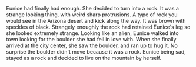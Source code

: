 Eunice had finally had enough. 
She decided to turn into a rock. 
It was a strange looking thing, with weird sharp protrusions. 
A type of rock you would see in the Arizona desert and kick along the way. 
It was brown with speckles of black. 
Strangely enoughly the rock had retained Eunice's leg so she looked extremely strange. 
Looking like an alien, Eunice walked into town looking for the boulder she had fell in love with. 
When she finally arrived at the city center, she saw the boulder, and ran up to hug it. 
No surprise the boulder didn't move because it was a rock. 
Eunice being sad, stayed as a rock and decided to live on the mountain by herself. 